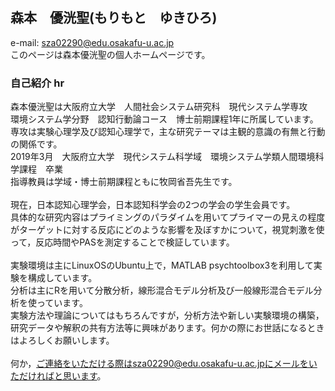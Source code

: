 ## 森本　優洸聖(もりもと　ゆきひろ)
e-mail: sza02290@edu.osakafu-u.ac.jp<br>
このページは森本優洸聖の個人ホームページです。

### 自己紹介 hr
森本優洸聖は大阪府立大学　人間社会システム研究科　現代システム学専攻<br>
環境システム学分野　認知行動論コース　博士前期課程1年に所属しています。<br>
専攻は実験心理学及び認知心理学で，主な研究テーマは主観的意識の有無と行動の関係です。<br>
2019年3月　大阪府立大学　現代システム科学域　環境システム学類人間環境科学課程　卒業<br>
指導教員は学域・博士前期課程ともに牧岡省吾先生です。<br><br>
現在，日本認知心理学会，日本認知科学会の2つの学会の学生会員です。<br>
具体的な研究内容はプライミングのパラダイムを用いてプライマーの見えの程度がターゲットに対する反応にどのような影響を及ぼすかについて，視覚刺激を使って，反応時間やPASを測定することで検証しています。<br><br>
実験環境は主にLinuxOSのUbuntu上で，MATLAB psychtoolbox3を利用して実験を構成しています。<br>
分析は主にRを用いて分散分析，線形混合モデル分析及び一般線形混合モデル分析を使っています。<br>
実験方法や理論についてはもちろんですが，分析方法や新しい実験環境の構築，研究データや解釈の共有方法等に興味があります。何かの際にお世話になるときはよろしくお願いします。<br><br>
何か，ご連絡をいただける際はsza02290@edu.osakafu-u.ac.jpにメールをいただければと思います。
